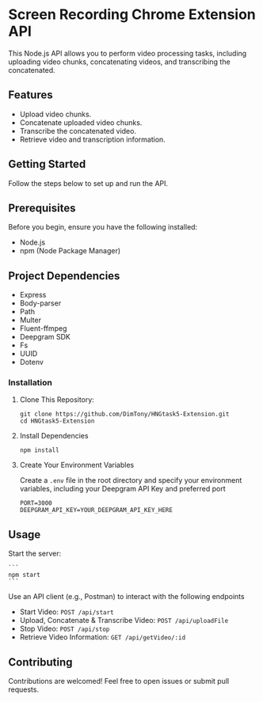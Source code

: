 # Screen Recording Chrome Extension API

This Node.js API allows you to perform video processing tasks, including uploading video chunks, concatenating videos, and transcribing the concatenated.

## Features
- Upload video chunks.
- Concatenate uploaded video chunks.
- Transcribe the concatenated video.
- Retrieve video and transcription information.

## Getting Started

Follow the steps below to set up and run the API.

## Prerequisites

Before you begin, ensure you have the following installed:

- Node.js
- npm (Node Package Manager)

## Project Dependencies

- Express
- Body-parser
- Path
- Multer
- Fluent-ffmpeg
- Deepgram SDK
- Fs
- UUID
- Dotenv

### Installation

1. Clone This Repository:

    ``` 
    git clone https://github.com/DimTony/HNGtask5-Extension.git
    cd HNGtask5-Extension 
    ```

2. Install Dependencies

    ``` npm install ```

3. Create Your Environment Variables

    Create a `.env` file in the root directory and specify your environment variables, including your Deepgram API Key and preferred port

    ```
    PORT=3000
    DEEPGRAM_API_KEY=YOUR_DEEPGRAM_API_KEY_HERE
    
    ```
## Usage

Start the server:

    ```
    npm start
    ```

Use an API client (e.g., Postman) to interact with the following endpoints

- Start Video: `POST /api/start`
- Upload, Concatenate & Transcribe Video: `POST /api/uploadFile`
- Stop Video: `POST /api/stop`
- Retrieve Video Information: `GET /api/getVideo/:id`


## Contributing

Contributions are welcomed! Feel free to open issues or submit pull requests.